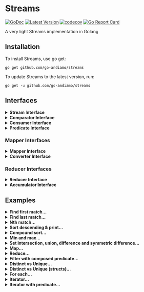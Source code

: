 # Streams
[![GoDoc](https://godoc.org/github.com/go-andiamo/streams?status.svg)](https://pkg.go.dev/github.com/go-andiamo/streams)
[![Latest Version](https://img.shields.io/github/v/tag/go-andiamo/streams.svg?sort=semver&style=flat&label=version&color=blue)](https://github.com/go-andiamo/streams/releases)
[![codecov](https://codecov.io/gh/go-andiamo/streams/branch/main/graph/badge.svg?token=igjnZdgh0e)](https://codecov.io/gh/go-andiamo/streams)
[![Go Report Card](https://goreportcard.com/badge/github.com/go-andiamo/streams)](https://goreportcard.com/report/github.com/go-andiamo/streams)

A very light Streams implementation in Golang

## Installation
To install Streams, use go get:

    go get github.com/go-andiamo/streams

To update Streams to the latest version, run:

    go get -u github.com/go-andiamo/streams

## Interfaces

<details>
    <summary><strong>Stream Interface</strong></summary>
    <table>
        <tr>
            <th>Method and description</th>
            <th>Returns</th>
        </tr>
        <tr></tr>
        <tr>
            <td>
                <code>AllMatch(p Predicate[T])</code><br>
                <ul>
                    returns whether all elements of this stream match the provided predicate<br>
                    <em>if the provided predicate is nil or the stream is empty, always returns false</em>
                </ul>
            </td>
            <td>
                <code>bool</code>
            </td>
        </tr>
        <tr></tr>
        <tr>
            <td>
                <code>AnyMatch(p Predicate[T])</code><br>
                <ul>
                    returns whether any elements of this stream match the provided predicate<br>
                    <em>if the provided predicate is nil or the stream is empty, always returns false</em>
                </ul>
            </td>
            <td>
                <code>bool</code>
            </td>
        </tr>
        <tr></tr>
        <tr>
            <td>
                <code>Append(items ...T)</code><br>
                <ul>
                    creates a new stream with all the elements of this stream followed by the specified elements
                </ul>
            </td>
            <td>
                <code>Stream[T]</code>
            </td>
        </tr>
        <tr></tr>
        <tr>
            <td>
                <code>Concat(add Stream[T])</code><br>
                <ul>
                    creates a new stream with all the elements of this stream followed by all the elements of the added stream
                </ul>
            </td>
            <td>
                <code>Stream[T]</code>
            </td>
        </tr>
        <tr></tr>
        <tr>
            <td>
                <code>Count(p Predicate[T])</code><br>
                <ul>
                    returns the count of elements that match the provided predicate<br>
                    <em>If the predicate is nil, returns the count of all elements</em>
                </ul>
            </td>
            <td>
                <code>int</code>
            </td>
        </tr>
        <tr></tr>
        <tr>
            <td>
                <code>Difference(other Stream[T], c Comparator[T])</code><br>
                <ul>
                    creates a new stream that is the set difference between this and the supplied other stream<br>
                    <em>equality of elements is determined using the provided comparator (if the provided comparator is nil, the result is always empty)</em>
                </ul>
            </td>
            <td>
                <code>Stream[T]</code>
            </td>
        </tr>
        <tr></tr>
        <tr>
            <td>
                <code>Distinct()</code><br>
                <ul>
                    creates a new stream of distinct elements in this stream
                </ul>
            </td>
            <td>
                <code>Stream[T]</code>
            </td>
        </tr>
        <tr></tr>
        <tr>
            <td>
                <code>Filter(p Predicate[T])</code><br>
                <ul>
                    creates a new stream of elements in this stream that match the provided predicate<br>
                    <em>if the provided predicate is nil, all elements in this stream are returned</em>
                </ul>
            </td>
            <td>
                <code>Stream[T]</code>
            </td>
        </tr>
        <tr></tr>
        <tr>
            <td>
                <code>FirstMatch(p Predicate[T])</code><br>
                <ul>
                    returns an optional of the first element that matches the provided predicate<<br>
                    if no elements match the provided predicate, an empty (not present) optional is returned<br>
                    <em>if the provided predicate is nil, the first element in this stream is returned</em>
                </ul>
            </td>
            <td>
                <code>*Optional[T]</code>
            </td>
        </tr>
        <tr></tr>
        <tr>
            <td>
                <code>ForEach(c Consumer[T])</code><br>
                <ul>
                    performs an action on each element of this stream<br>
                    the action to be performed is defined by the provided consumer<br>
                    <em>if the provided consumer is nil, nothing is performed</em>
                </ul>
            </td>
            <td>
                <code>error</code>
            </td>
        </tr>
        <tr></tr>
        <tr>
            <td>
                <code>Has(v T, c Comparator[T])</code><br>
                <ul>
                    returns whether this stream contains an element that is equal to the element value provided<br>
                    equality is determined using the provided comparator<br>
                    <em>if the provided comparator is nil, always returns false</em>
                </ul>
            </td>
            <td>
                <code>bool</code>
            </td>
        </tr>
        <tr></tr>
        <tr>
            <td>
                <code>Intersection(other Stream[T], c Comparator[T])</code><br>
                <ul>
                    creates a new stream that is the set intersection of this and the supplied other stream<br>
                    <em>equality of elements is determined using the provided comparator (if the provided comparator is nil, the result is always empty)</em>
                </ul>
            </td>
            <td>
                <code>Stream[T]</code>
            </td>
        </tr>
        <tr></tr>
        <tr>
            <td>
                <code>Iterator(ps ...Predicate[T])</code><br>
                <ul>
                    returns an iterator (pull) function<br>
                    the iterator function can be used in for loops, for example<br>
                    <pre>
next := strm.Iterator()
for v, ok := next(); ok; v, ok = next() {
    fmt.Println(v)
}</pre>
                    <code>Iterator</code> can also optionally accept varargs of Predicate - which, if specified, are logically OR-ed on each pull to ensure that pulled elements match
                </ul>
            </td>
            <td>
                <code>func() (T, bool)</code>
            </td>
        </tr>
        <tr></tr>
        <tr>
            <td>
                <code>LastMatch(p Predicate[T])</code><br>
                <ul>
                    returns an optional of the last element that matches the provided predicate<br>
                    if no elements match the provided predicate, an empty (not present) optional is returned<br>
                    <em>if the provided predicate is nil, the last element in this stream is returned</em>
                </ul>
            </td>
            <td>
                <code>*Optional[T]</code>
            </td>
        </tr>
        <tr></tr>
        <tr>
            <td>
                <code>Len()</code><br>
                <ul>
                    returns the length (number of elements) of this stream
                </ul>
            </td>
            <td>
                <code>int</code>
            </td>
        </tr>
        <tr></tr>
        <tr>
            <td>
                <code>Limit(maxSize int)</code><br>
                <ul>
                    creates a new stream whose number of elements is limited to the value provided<br>
                    if the maximum size is greater than the length of this stream, all elements are returned
                </ul>
            </td>
            <td>
                <code>Stream[T]</code>
            </td>
        </tr>
        <tr></tr>
        <tr>
            <td>
                <code>Max(c Comparator[T])</code><br>
                <ul>
                    returns the maximum element of this stream according to the provided comparator<br>
                    <em>if the provided comparator is nil or the stream is empty, an empty (not present) optional is returned</em>
                </ul>
            </td>
            <td>
                <code>*Optional[T]</code>
            </td>
        </tr>
        <tr></tr>
        <tr>
            <td>
                <code>Min(c Comparator[T])</code><br>
                <ul>
                    returns the minimum element of this stream according to the provided comparator<br>
                    <em>if the provided comparator is nil or the stream is empty, an empty (not present) optional is returned</em>
                </ul>
            </td>
            <td>
                <code>*Optional[T]</code>
            </td>
        </tr>
        <tr></tr>
        <tr>
            <td>
                <code>MinMax(c Comparator[T])</code><br>
                <ul>
                    returns the minimum and maximum element of this stream according to the provided comparator<br>
                    <em>if the provided comparator is nil or the stream is empty, an empty (not present) optional is returned for both</em>
                </ul>
            </td>
            <td>
                <code>(*Optional[T], *Optional[T])</code>
            </td>
        </tr>
        <tr></tr>
        <tr>
            <td>
                <code>NoneMatch(p Predicate[T])</code><br>
                <ul>
                    returns whether none of the elements of this stream match the provided predicate<br>
                    <em>if the provided predicate is nil or the stream is empty, always returns true</em>
                </ul>
            </td>
            <td>
                <code>bool</code>
            </td>
        </tr>
        <tr></tr>
        <tr>
            <td>
                <code>NthMatch(p Predicate[T], nth int)</code><br>
                <ul>
                    returns an optional of the nth matching element (1 based) according to the provided predicate<br>
                    if the nth argument is negative, the nth is taken as relative to the last<br>
                    <em>if the provided predicate is nil, any element is taken as matching</em>
                    <em>if no elements match in the specified position, an empty (not present) optional is returned</em>
                </ul>
            </td>
            <td>
                <code>*Optional[T]</code>
            </td>
        </tr>
        <tr></tr>
        <tr>
            <td>
                <code>Reverse()</code><br>
                <ul>
                    creates a new stream composed of elements from this stream but in reverse order
                </ul>
            </td>
            <td>
                <code>Stream[T]</code>
            </td>
        </tr>
        <tr></tr>
        <tr>
            <td>
                <code>Skip(n int)</code><br>
                <ul>
                    creates a new stream consisting of this stream after discarding the first <em><strong>n</strong></em> elements<br>
                    if the specified n to skip is equal to or greater than the number of elements in this stream, an empty stream is returned
                </ul>
            </td>
            <td>
                <code>Stream[T]</code>
            </td>
        </tr>
        <tr></tr>
        <tr>
            <td>
                <code>Slice(start int, count int)</code><br>
                <ul>
                    creates a new stream composed of elements from this stream starting at the specified start and including the specified count (or to the end)<br>
                    the start is zero based (and less than zero is ignored)<br>
                    if the specified count is negative, items are selected from the start and then backwards by the count
                </ul>
            </td>
            <td>
                <code>Stream[T]</code>
            </td>
        </tr>
        <tr></tr>
        <tr>
            <td>
                <code>Sorted(c Comparator[T])</code><br>
                <ul>
                    creates a new stream consisting of the elements of this stream, sorted according to the provided comparator<br>
                    <em>if the provided comparator is nil, the elements are not sorted</em>
                </ul>
            </td>
            <td>
                <code>Stream[T]</code>
            </td>
        </tr>
        <tr></tr>
        <tr>
            <td>
                <code>SymmetricDifference(other Stream[T], c Comparator[T])</code><br>
                <ul>
                    creates a new stream that is the set symmetric difference between this and the supplied other stream<br>
                    <em>equality of elements is determined using the provided comparator (if the provided comparator is nil, the result is always empty)</em>        
                </ul>
            </td>
            <td>
                <code>Stream[T]</code>
            </td>
        </tr>
        <tr></tr>
        <tr>
            <td>
                <code>Union(other Stream[T], c Comparator[T])</code><br>
                <ul>
                    creates a new stream that is the set union of this and the supplied other stream<br>
                    <em>equality of elements is determined using the provided comparator (if the provided comparator is nil, the result is always empty)</em>
                </ul>
            </td>
            <td>
                <code>Stream[T]</code>
            </td>
        </tr>
        <tr></tr>
        <tr>
            <td>
                <code>Unique(c Comparator[T])</code>
                <ul>
                    creates a new stream of unique elements in this stream<br>
                    uniqueness is determined using the provided comparator<br>
                    if provided comparator is nil but the value type of elements in this stream are directly mappable (i.e. primitive or non-pointer types) then
                    <code>Distinct</code> is used as the result, otherwise returns an empty stream
                </ul>
            </td>
            <td>
                <code>Stream[T]</code>
            </td>
        </tr>
        <tr></tr>
        <tr>
            <th colspan="2">Constructors</th>
        </tr>
        <tr></tr>
        <tr>
            <td colspan="2">
                <code>Of[T any](values ...T) Stream[T]</code><br>
                <ul>
                    creates a new stream of the values provided
                </ul>
            </td>
        </tr>
        <tr></tr>
        <tr>
            <td colspan="2">
                <code>OfSlice[T any](s []T) Stream[T]</code><br>
                <ul>
                    creates a new stream around a slice<br>
                    <em>Note: Once created, If the slice changes the stream does not</em>
                </ul>
            </td>
        </tr>
        <tr></tr>
        <tr>
            <td colspan="2">
                <code>NewStreamableSlice[T any](sl *[]T) Stream[T]</code><br>
                <ul>
                    creates a Stream from a pointer to a slice<br>
                    <em>It differs from casting a slice to Streamable in that if the underlying slice changes, so does the Stream</em>
                </ul>
            </td>
        </tr>
        <tr></tr>
        <tr>
            <td colspan="2">
                <strong>Casting as Streamable</strong><br>
                <pre>
sl := []string{"a", "b", "c"}
s := Streamable[string](sl)</pre>
                <ul>
                    casts a slice as a <code>Stream</code><br>
                    <em>Note: Once cast, if the slice changes the stream does not</em>
                </ul>
            </td>
        </tr>
    </table>
</details>

<details>
    <summary><strong>Comparator Interface</strong></summary>
    <table>
        <tr>
            <th>Method and description</th>
            <th>Returns</th>
        </tr>
        <tr></tr>
        <tr>
            <td>
                <code>Compare(v1, v2 T)</code><br>
                <ul>
                    compares the two values lexicographically, i.e.:
                    <ul>
                        <li>the result should be <strong>0</strong> if v1 == v2</li>
                        <li>the result should be <strong>-1</strong> if v1 < v2</li>
                        <li>the result should be <strong>1</strong> if v1 > v2</li>
                    </ul>
                </ul>
            </td>
            <td>
                <code>int</code>
            </td>
        </tr>
        <tr></tr>
        <tr>
            <td>
                <code>Greater(v1, v2 T)</code><br>
                <ul>
                    returns true if v1 > v2, otherwise false
                </ul>
            </td>
            <td>
                <code>bool</code>
            </td>
        </tr>
        <tr></tr>
        <tr>
            <td>
                <code>GreaterOrEqual(v1, v2 T)</code><br>
                <ul>
                    returns true if v1 >= v2, otherwise false
                </ul>
            </td>
            <td>
                <code>bool</code>
            </td>
        </tr>
        <tr></tr>
        <tr>
            <td>
                <code>Equal(v1, v2 T)</code><br>
                <ul>
                    returns true if v1 == v2, otherwise false
                </ul>
            </td>
            <td>
                <code>bool</code>
            </td>
        </tr>
        <tr></tr>
        <tr>
            <td>
                <code>Less(v1, v2 T)</code><br>
                <ul>
                    returns true if v1 < v2, otherwise false
                </ul>
            </td>
            <td>
                <code>bool</code>
            </td>
        </tr>
        <tr></tr>
        <tr>
            <td>
                <code>LessOrEqual(v1, v2 T)</code><br>
                <ul>
                    returns true if v1 <= v2, otherwise false
                </ul>
            </td>
            <td>
                <code>bool</code>
            </td>
        </tr>
        <tr></tr>
        <tr>
            <td>
                <code>NotEqual(v1, v2 T)</code><br>
                <ul>
                    returns true if v1 != v2, otherwise false
                </ul>
            </td>
            <td>
                <code>bool</code>
            </td>
        </tr>
        <tr></tr>
        <tr>
            <td>
                <code>Reversed()</code><br>
                <ul>
                    creates a new comparator that imposes the reverse ordering to this comparator<br>
                    the reversal is against less/greater as well as against equality/non-equality
                </ul>
            </td>
            <td>
                <code>Comparator[T]</code>
            </td>
        </tr>
        <tr></tr>
        <tr>
            <td>
                <code>Then(other Comparator[T])</code><br>
                <ul>
                    creates a new comparator from this comparator, with a following then comparator
                    that is used when the initial comparison yields equal
                </ul>
            </td>
            <td>
                <code>Comparator[T]</code>
            </td>
        </tr>
        <tr></tr>
        <tr>
            <th colspan="2">Constructors</th>
        </tr>
        <tr></tr>
        <tr>
            <td colspan="2">
                <code>NewComparator[T any](f ComparatorFunc[T]) Comparator[T]</code><br>
                <ul>
                    creates a new <code>Comparator</code> from the function provided<br>
                    where the comparator function is:<br>
                    <code>type ComparatorFunc[T any] func(v1, v2 T) int</code><br>
                    which returns:
                    <ul>
                        <li><strong>0</strong> if v1 == v2</li>
                        <li><strong>-1</strong> if v1 < v2</li>
                        <li><strong>1</strong> if v1 > v2</li>
                    </ul>
                </ul>
            </td>
        </tr>
    </table>
</details>

<details>
    <summary><strong>Consumer Interface</strong></summary>
    <table>
        <tr>
            <th>Method and description</th>
            <th>Returns</th>
        </tr>
        <tr></tr>
        <tr>
            <td>
                <code>Accept(v T)</code><br>
                <ul>
                    is called by the user of the consumer to supply a value
                </ul>
            </td>
            <td>
                <code>error</code>
            </td>
        </tr>
        <tr></tr>
        <tr>
            <td>
                <code>AndThen(after Consumer[T])</code><br>
                <ul>
                    creates a new consumer from the current with a subsequent action to be performed<br>
                    <em>multiple consumers can be chained together as one using this method</em>
                </ul>
            </td>
            <td>
                <code>Consumer[T]</code>
            </td>
        </tr>
        <tr></tr>
        <tr>
            <th colspan="2">Constructors</th>
        </tr>
        <tr></tr>
        <tr>
            <td colspan="2">
                <code>NewConsumer[T any](f ConsumerFunc[T]) Consumer[T]</code><br>
                <ul>
                    creates a new <code>Consumer</code> from the function provided<br>
                    where the consumer function is:<br>
                    <code>type ConsumerFunc[T any] func(v T) error</code>    
                </ul>
            </td>
        </tr>
    </table>
</details>

<details>
    <summary><strong>Predicate Interface</strong></summary>
    <table>
        <tr>
            <th>Method and description</th>
            <th>Returns</th>
        </tr>
        <tr></tr>
        <tr>
            <td>
                <code>Test(v T)</code><br>
                <ul>
                    evaluates this predicate against the supplied value
                </ul>
            </td>
            <td>
                <code>bool</code>
            </td>
        </tr>
        <tr></tr>
        <tr>
            <td>
                <code>And(other Predicate[T])</code><br>
                <ul>
                    creates a composed predicate that represents a short-circuiting logical AND of this predicate and another
                </ul>
            </td>
            <td>
                <code>Predicate[T]</code>
            </td>
        </tr>
        <tr></tr>
        <tr>
            <td>
                <code>Or(other Predicate[T])</code><br>
                <ul>
                    creates a composed predicate that represents a short-circuiting logical OR of this predicate and another
                </ul>
            </td>
            <td>
                <code>Predicate[T]</code>
            </td>
        </tr>
        <tr></tr>
        <tr>
            <td>
                <code>Negate()</code><br>
                <ul>
                    creates a composed predicate that represents a logical NOT of this predicate
                </ul>
            </td>
            <td>
                <code>Predicate[T]</code>
            </td>
        </tr>
        <tr></tr>
        <tr>
            <th colspan="2">Constructors</th>
        </tr>
        <tr></tr>
        <tr>
            <td colspan="2">
                <code>NewPredicate[T any](f PredicateFunc[T]) Predicate[T]</code><br>
                <ul>
                    creates a new <code>Predicate</code> from the function provided<br>
                    where the predicate function is:<br>
                    <code>type PredicateFunc[T any] func(v T) bool</code>
                </ul>
            </td>
        </tr>
    </table>
</details>

### Mapper Interfaces
<details>
    <summary><strong>Mapper Interface</strong></summary>
    <table>
        <tr>
            <th>Method and description</th>
            <th>Returns</th>
        </tr>
        <tr></tr>
        <tr>
            <td>
                <code>Map(in Stream[T])</code><br>
                <ul>
                    converts the values in the input <code>Stream</code> and produces a <code>Stream</code> of output types
                </ul>
            </td>
            <td>
                <code>(Stream[R], error)</code>
            </td>
        </tr>
        <tr></tr>
        <tr>
            <th colspan="2">Constructors</th>
        </tr>
        <tr></tr>
        <tr>
            <td colspan="2">
                <code>NewMapper[T any, R any](c Converter[T, R]) Mapper[T, R]</code><br>
                <ul>
                    creates a new <code>Mapper</code> that will use the provided <code>Converter</code><br>
                    <em><code>NewMapper</code> panics if a nil <code>Converter</code> is supplied</em>
                </ul>
            </td>
        </tr>        
    </table>
</details>

<details>
    <summary><strong>Converter Interface</strong></summary>
    <table>
        <tr>
            <th>Method and description</th>
            <th>Returns</th>
        </tr>
        <tr></tr>
        <tr>
            <td>
                <code>Convert(v T)</code><br>
                <ul>
                    converts a value of type <strong>T</strong> and returns a value of type <strong>R</strong>
                </ul>
            </td>
            <td>
                <code>(R, error)</code>
            </td>
        </tr>
        <tr></tr>
        <tr>
            <th colspan="2">Constructors</th>
        </tr>
        <tr></tr>
        <tr>
            <td colspan="2">
                <code>NewConverter[T any, R any](f ConverterFunc[T, R]) Converter[T, R]</code><br>
                <ul>
                    creates a new <code>Converter</code> from the function provided<br>
                    where the converter function is:<br>
                    <code>type ConverterFunc[T any, R any] func(v T) (R, error)</code>
                </ul>
            </td>
        </tr>        
    </table>
</details>

### Reducer Interfaces
<details>
    <summary><strong>Reducer Interface</strong></summary>
    <table>
        <tr>
            <th>Method and description</th>
            <th>Returns</th>
        </tr>
        <tr></tr>
        <tr>
            <td>
                <code>Reduce(s Stream[T])</code><br>
                <ul>
                    performs a reduction of the supplied <code>Stream</code>
                </ul>
            </td>
            <td>
                <code>R</code>
            </td>
        </tr>
        <tr></tr>
        <tr>
            <th colspan="2">Constructors</th>
        </tr>
        <tr></tr>
        <tr>
            <td colspan="2">
                <code>NewReducer[T any, R any](accumulator Accumulator[T, R]) Reducer[T, R]</code><br>
                <ul>
                    creates a new <code>Reducer</code> that will use the supplied <code>Accumulator</code><br>
                    <em><code>NewReducer</code> panics if a nil <code>Accumulator</code> is supplied</em>
                </ul>
            </td>
        </tr>        
    </table>
</details>

<details>
    <summary><strong>Accumulator Interface</strong></summary>
    <table>
        <tr>
            <th>Method and description</th>
            <th>Returns</th>
        </tr>
        <tr></tr>
        <tr>
            <td>
                <code>Apply(t T, r R)</code><br>
                <ul>
                    adds the value of <strong>T</strong> to <strong>R</strong>, and returns the new <strong>R</strong>
                </ul>
            </td>
            <td>
                <code>R</code>
            </td>
        </tr>
        <tr></tr>
        <tr>
            <th colspan="2">Constructors</th>
        </tr>
        <tr></tr>
        <tr>
            <td colspan="2">
                <code>NewAccumulator[T any, R any](f AccumulatorFunc[T, R]) Accumulator[T, R]</code><br>
                <ul>
                    creates a new <code>Accumulator</code> from the function provided<br>
                    where the accumulator function is:<br>
                    <code>type AccumulatorFunc[T any, R any] func(t T, r R) R</code>
                </ul>
            </td>
        </tr>        
    </table>
</details>

## Examples
<details>
    <summary><strong>Find first match...</strong></summary>

```go
package main

import (
    . "github.com/go-andiamo/streams"
    "strings"
)

func main() {
    s := Of("a", "B", "c", "D", "e", "F")
    upperPredicate := NewPredicate(func(v string) bool {
        return strings.ToUpper(v) == v
    })
    o := s.FirstMatch(upperPredicate)
    o.IfPresentOtherwise(
        func(v string) {
            println(`Found: "` + v + `"`)
        },
        func() {
            println(`Did not find an uppercase`)
        },
    )
}
```
[try on go-playground](https://go.dev/play/p/C-GYuInfkNm)

</details>

<details>
    <summary><strong>Find last match...</strong></summary>

```go
package main

import (
    . "github.com/go-andiamo/streams"
    "strings"
)

func main() {
    s := Of("a", "B", "c", "D", "e", "F")
    upperPredicate := NewPredicate(func(v string) bool {
        return strings.ToUpper(v) == v
    })
    o := s.LastMatch(upperPredicate.Negate())
    o.IfPresentOtherwise(
        func(v string) {
            println(`Found: "` + v + `"`)
        },
        func() {
            println(`Did not find a lowercase`)
        },
    )
}
```
[try on go-playground](https://go.dev/play/p/2UcwpZEuV-L)

</details>

<details>
    <summary><strong>Nth match...</strong></summary>

```go
package main

import (
    "fmt"
    . "github.com/go-andiamo/streams"
    "strings"
)

func main() {
    s := Of("a", "B", "c", "D", "e", "F", "g", "H", "i", "J")
    upperPredicate := NewPredicate(func(v string) bool {
        return strings.ToUpper(v) == v
    })

    for nth := -6; nth < 7; nth++ {
        s.NthMatch(upperPredicate, nth).IfPresentOtherwise(
            func(v string) {
                fmt.Printf("Found \"%s\" at nth pos %d\n", v, nth)
            },
            func() {
                fmt.Printf("No match at nth pos %d\n", nth)
            },
        )
    }
}
```
[try on go-playground](https://go.dev/play/p/I_DrKK4ZXAT)

</details>

<details>
    <summary><strong>Sort descending & print...</strong></summary>

```go
package main

import (
    . "github.com/go-andiamo/streams"
)

func main() {
    s := Of("311", "AAAA", "30", "3", "1", "Baaa", "4000", "0400", "40", "Aaaa", "BBBB", "4", "01", "2", "0101", "201", "20")
    _ = s.Sorted(StringComparator.Reversed()).ForEach(NewConsumer(func(v string) error {
        println(v)
        return nil
    }))
}
```
[try on go-playground](https://go.dev/play/p/bU6UZ479pF1)

</details>

<details>
    <summary><strong>Compound sort...</strong></summary>

```go
package main

import (
    "fmt"
    . "github.com/go-andiamo/streams"
)

func main() {
    type myStruct struct {
        value    int
        priority int
    }
    myComparator := NewComparator(func(v1, v2 myStruct) int {
        return IntComparator.Compare(v1.value, v2.value)
    }).Then(NewComparator(func(v1, v2 myStruct) int {
        return IntComparator.Compare(v1.priority, v2.priority)
    }).Reversed())
    s := Of(
        myStruct{
            value:    2,
            priority: 2,
        },
        myStruct{
            value:    2,
            priority: 0,
        },
        myStruct{
            value:    2,
            priority: 1,
        },
        myStruct{
            value:    1,
            priority: 2,
        },
        myStruct{
            value:    1,
            priority: 1,
        },
        myStruct{
            value:    1,
            priority: 0,
        },
    )
    _ = s.Sorted(myComparator).ForEach(NewConsumer(func(v myStruct) error {
        fmt.Printf("Value: %d, Priority: %d\n", v.value, v.priority)
        return nil
    }))
}
```
[try on go-playground](https://go.dev/play/p/TYeVcgjdAB3)

</details>

<details>
    <summary><strong>Min and max...</strong></summary>

```go
package main

import (
    "fmt"
    . "github.com/go-andiamo/streams"
)

func main() {
    type myStruct struct {
        value    int
        priority int
    }
    myComparator := NewComparator(func(v1, v2 myStruct) int {
        return IntComparator.Compare(v1.value, v2.value)
    }).Then(NewComparator(func(v1, v2 myStruct) int {
        return IntComparator.Compare(v1.priority, v2.priority)
    }))
    s := Of(
        myStruct{
            value:    2,
            priority: 2,
        },
        myStruct{
            value:    2,
            priority: 0,
        },
        myStruct{
            value:    2,
            priority: 1,
        },
        myStruct{
            value:    1,
            priority: 2,
        },
        myStruct{
            value:    1,
            priority: 1,
        },
        myStruct{
            value:    1,
            priority: 0,
        },
    )
    min := s.Min(myComparator)
    min.IfPresentOtherwise(
        func(v myStruct) {
            fmt.Printf("Min... Value: %d, Priority: %d\n", v.value, v.priority)
        },
        func() {
            println("No min found!")
        })
    max := s.Max(myComparator)
    max.IfPresentOtherwise(
        func(v myStruct) {
            fmt.Printf("Max... Value: %d, Priority: %d\n", v.value, v.priority)
        },
        func() {
            println("No max found!")
        })
}
```
[try on go-playground](https://go.dev/play/p/7uUKh5Qg-7L)

</details>

<details>
    <summary><strong>Set intersection, union, difference and symmetric difference...</strong></summary>

```go
package main

import (
    . "github.com/go-andiamo/streams"
)

func main() {
    s1 := Of("a", "B", "c", "C", "d", "D", "d")
    s2 := Of("e", "E", "a", "A", "b")
    println("Intersection...")
    _ = s1.Unique(StringInsensitiveComparator).Intersection(s2.Unique(StringInsensitiveComparator), StringInsensitiveComparator).
        ForEach(NewConsumer(func(v string) error {
            println(v)
            return nil
        }))
    println("Union...")
    _ = s1.Unique(StringInsensitiveComparator).Union(s2.Unique(StringInsensitiveComparator), StringInsensitiveComparator).
        ForEach(NewConsumer(func(v string) error {
            println(v)
            return nil
        }))
    println("Symmetric Difference...")
    _ = s1.Unique(StringInsensitiveComparator).SymmetricDifference(s2.Unique(StringInsensitiveComparator), StringInsensitiveComparator).
        ForEach(NewConsumer(func(v string) error {
            println(v)
            return nil
        }))
    println("Difference (s1 to s2)...")
    _ = s1.Unique(StringInsensitiveComparator).Difference(s2.Unique(StringInsensitiveComparator), StringInsensitiveComparator).
        ForEach(NewConsumer(func(v string) error {
            println(v)
            return nil
        }))
    println("Difference (s2 to s1)...")
    _ = s2.Unique(StringInsensitiveComparator).Difference(s1.Unique(StringInsensitiveComparator), StringInsensitiveComparator).
        ForEach(NewConsumer(func(v string) error {
            println(v)
            return nil
        }))
}
```
[try on go-playground](https://go.dev/play/p/IMpym38xHXV)

</details>

<details>
    <summary><strong>Map...</strong></summary>

```go
package main

import (
    . "github.com/go-andiamo/streams"
)

func main() {
    type character struct {
        name string
        age  int
    }
    characters := OfSlice([]character{
        {
            `Frodo Baggins`,
            50,
        },
        {
            `Samwise Gamgee`,
            38,
        },
        {
            `Gandalf`,
            2000,
        },
        {
            `Aragorn`,
            87,
        },
        {
            `Legolas`,
            200,
        },
        {
            `Gimli`,
            139,
        },
        {
            `Meridoc Brandybuck`,
            36,
        },
        {
            `Peregrin Took`,
            28,
        },
        {
            `Boromir`,
            40,
        },
    })

    m := NewMapper(NewConverter[character, string](func(v character) (string, error) {
        return v.name, nil
    }))
    names, _ := m.Map(characters)
    _ = names.Sorted(StringComparator).ForEach(NewConsumer(func(v string) error {
        println(v)
        return nil
    }))
}
```
[try on go-playground](https://go.dev/play/p/oe5ZTSbzUyy)

</details>

<details>
    <summary><strong>Reduce...</strong></summary>

```go
package main

import (
    "fmt"
    . "github.com/go-andiamo/streams"
)

func main() {
    type account struct {
        currency string
        acNo     string
        balance  float64
    }
    accounts := OfSlice([]account{
        {
            `GBP`,
            `1051065`,
            50.01,
        },
        {
            `USD`,
            `1931132`,
            259.98,
        },
        {
            `EUR`,
            `1567807`,
            313.25,
        },
        {
            `EUR`,
            `1009321`,
            50.01,
        },
        {
            `USD`,
            `1573756`,
            12.02,
        },
        {
            `GBP`,
            `1456044`,
            99.99,
        },
    })

    accum := NewAccumulator[account, map[string]float64](func(v account, r map[string]float64) map[string]float64 {
        if r == nil {
            r = map[string]float64{}
        }
        if cv, ok := r[v.currency]; ok {
            r[v.currency] = cv + v.balance
        } else {
            r[v.currency] = v.balance
        }
        return r
    })
    r := NewReducer(accum)
    for k, v := range r.Reduce(accounts) {
        fmt.Printf("%s %f\n", k, v)
    }
}
```
[try on go-playground](https://go.dev/play/p/HwgwlkNFUTQ)

</details>

<details>
    <summary><strong>Filter with composed predicate...</strong></summary>

```go
package main

import (
    . "github.com/go-andiamo/streams"
    "regexp"
    "strings"
)

func main() {
    s := Of("aaa", "", "AAA", "012", "bBbB", "Ccc", "CCC", "D", "EeE", "eee", " ", "  ", "A12")

    pNotEmpty := NewPredicate(func(v string) bool {
        return len(strings.Trim(v, " ")) > 0
    })
    rxNum := regexp.MustCompile(`^[0-9]+$`)
    pNumeric := NewPredicate(func(v string) bool {
        return rxNum.MatchString(v)
    })
    rxUpper := regexp.MustCompile(`^[A-Z]+$`)
    pAllUpper := NewPredicate(func(v string) bool {
        return rxUpper.MatchString(v)
    })
    rxLower := regexp.MustCompile(`^[a-z]+$`)
    pAllLower := NewPredicate(func(v string) bool {
        return rxLower.MatchString(v)
    })
    // only want strings that are non-empty and all numeric, all upper or all lower... 
    pFinal := pNotEmpty.And(pNumeric.Or(pAllUpper).Or(pAllLower))

    _ = s.Filter(pFinal).ForEach(NewConsumer(func(v string) error {
        println(v)
        return nil
    }))
}
```
[try on go-playground](https://go.dev/play/p/WxOOpEv-kI0)

</details>

<details>
    <summary><strong>Distinct vs Unique...</strong></summary>

```go
package main

import (
    . "github.com/go-andiamo/streams"
)

func main() {
    s := Of("a", "A", "b", "B", "c", "C")

    println("Distinct...")
    _ = s.Distinct().ForEach(NewConsumer(func(v string) error {
        println(v)
        return nil
    }))
    println("Unique (case insensitive)...")
    _ = s.Unique(StringInsensitiveComparator).ForEach(NewConsumer(func(v string) error {
        println(v)
        return nil
    }))
}
```
[try on go-playground](https://go.dev/play/p/JZY9b6o6OLd)

</details>

<details>
    <summary><strong>Distinct vs Unique (structs)...</strong></summary>

```go
package main

import (
    "fmt"
    . "github.com/go-andiamo/streams"
    "strings"
)

type MyStruct struct {
    value    string
    priority int
}

func main() {
    s1 := OfSlice([]MyStruct{
        {
            "A",
            1,
        },
        {
            "A",
            2,
        },
        {
            "A",
            1,
        },
        {
            "A",
            2,
        },
    })

    println("\nStruct Distinct...")
    _ = s1.Distinct().ForEach(NewConsumer(func(v MyStruct) error {
        fmt.Printf("Value: %s, Priority: %d\n", v.value, v.priority)
        return nil
    }))
    println("\nStruct Unique (no comparator)...")
    _ = s1.Unique(nil).ForEach(NewConsumer(func(v MyStruct) error {
        fmt.Printf("Value: %s, Priority: %d\n", v.value, v.priority)
        return nil
    }))

    s2 := OfSlice([]*MyStruct{
        {
            "A",
            1,
        },
        {
            "A",
            2,
        },
        {
            "A",
            1,
        },
        {
            "A",
            2,
        },
    })

    println("\nStruct Ptr Distinct...")
    _ = s2.Distinct().ForEach(NewConsumer(func(v *MyStruct) error {
        fmt.Printf("Value: %s, Priority: %d\n", v.value, v.priority)
        return nil
    }))
    println("\nStruct Ptr Unique (no comparator)...")
    _ = s2.Unique(nil).ForEach(NewConsumer(func(v *MyStruct) error {
        fmt.Printf("Value: %s, Priority: %d\n", v.value, v.priority)
        return nil
    }))
    cmp := NewComparator(func(v1, v2 *MyStruct) int {
        return strings.Compare(v1.value, v2.value)
    }).Then(NewComparator(func(v1, v2 *MyStruct) int {
        return IntComparator.Compare(v1.priority, v2.priority)
    }))
    println("\nStruct Ptr Unique (with comparator)...")
    _ = s2.Unique(cmp).ForEach(NewConsumer(func(v *MyStruct) error {
        fmt.Printf("Value: %s, Priority: %d\n", v.value, v.priority)
        return nil
    }))
}
```
[try on go-playground](https://go.dev/play/p/9Caw_RT4hwp)

</details>

<details>
    <summary><strong>For each...</strong></summary>

```go
package main

import (
    . "github.com/go-andiamo/streams"
)

var stringValuePrinter = NewConsumer(func(v string) error {
    println(v)
    return nil
})

func main() {
    s := Of("a", "b", "c", "d")

    _ = s.ForEach(stringValuePrinter)
}
```
[try on go-playground](https://go.dev/play/p/yks2s2E8czr)

</details>

<details>
    <summary><strong>Iterator...</strong></summary>

```go
package main

import (
    . "github.com/go-andiamo/streams"
)

func main() {
    s := Of("a", "b", "c", "d")

    next := s.Iterator()
    for v, ok := next(); ok; v, ok = next() {
        println(v)
    }
}
```
[try on go-playground](https://go.dev/play/p/Yae6ZLi2vVj)

</details>

<details>
    <summary><strong>Iterator with predicate...</strong></summary>

```go
package main

import (
    . "github.com/go-andiamo/streams"
    "strings"
)

func main() {
    s := Of("a", "B", "c", "D", "e", "F", "g", "H", "i", "J")
    upper := NewPredicate(func(v string) bool {
        return strings.ToUpper(v) == v
    })

    next := s.Iterator(upper)
    for v, ok := next(); ok; v, ok = next() {
        println(v)
    }
}
```
[try on go-playground](https://go.dev/play/p/GDQJDsZsSY9)

</details>
